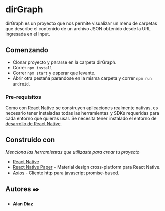 # dirGraph

dirGraph es un proyecto que nos permite visualizar un menu de carpetas que describe el contenido de un archivo JSON obtenido desde la URL ingresada en el Input.


## Comenzando 

* Clonar proyecto y pararse en la carpeta dirGraph.
* Correr `npm install`
* Correr `npm start` y esperar que levante.
* Abrir otra pestaña parandose en la misma carpeta y correr `npm run android`.



### Pre-requisitos 

Como con React Native se construyen aplicaciones realmente nativas, 
es necesario tener instaladas todas las herramientas y SDKs requeridas para cada entorno que quieras usar.
Se necesita tener instalado el entorno de [desarrollo de React Native](https://reactnative.dev/docs/environment-setup).


## Construido con ️

_Menciona las herramientas que utilizaste para crear tu proyecto_

* [React Native](https://reactnative.dev/)
* [React Native Paper](https://callstack.github.io/react-native-paper/) - Material design cross-platform para React Native.
* [Axios](https://github.com/axios/axios) - Cliente http para javascript promise-based.

## Autores ✒️

* **Alan Diaz** 
